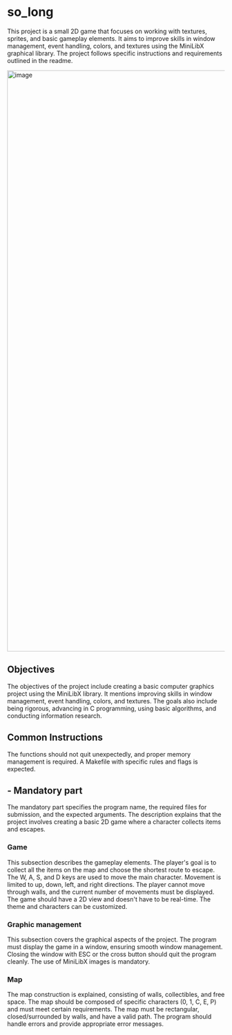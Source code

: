 # so_long

This project is a small 2D game that focuses on working with textures, sprites, and basic gameplay elements. It aims to improve skills in window management, event handling, colors, and textures using the MiniLibX graphical library. The project follows specific instructions and requirements outlined in the readme.

<img width="1343" alt="image" src="https://github.com/renagc/42_so_long/assets/113280253/8c29c8f1-8571-47f4-9b28-4e4af6f844f9">

## Objectives

The objectives of the project include creating a basic computer graphics project using the MiniLibX library. It mentions improving skills in window management, event handling, colors, and textures. The goals also include being rigorous, advancing in C programming, using basic algorithms, and conducting information research.

## Common Instructions

The functions should not quit unexpectedly, and proper memory management is required. A Makefile with specific rules and flags is expected.

## - Mandatory part

The mandatory part specifies the program name, the required files for submission, and the expected arguments. The description explains that the project involves creating a basic 2D game where a character collects items and escapes.

### Game
This subsection describes the gameplay elements. The player's goal is to collect all the items on the map and choose the shortest route to escape. The W, A, S, and D keys are used to move the main character. Movement is limited to up, down, left, and right directions. The player cannot move through walls, and the current number of movements must be displayed. The game should have a 2D view and doesn't have to be real-time. The theme and characters can be customized.

### Graphic management
This subsection covers the graphical aspects of the project. The program must display the game in a window, ensuring smooth window management. Closing the window with ESC or the cross button should quit the program cleanly. The use of MiniLibX images is mandatory.

### Map
The map construction is explained, consisting of walls, collectibles, and free space. The map should be composed of specific characters (0, 1, C, E, P) and must meet certain requirements. The map must be rectangular, closed/surrounded by walls, and have a valid path. The program should handle errors and provide appropriate error messages.

